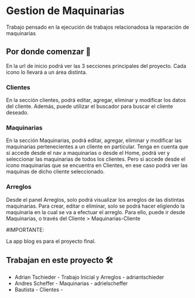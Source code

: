 # Gestion de Maquinarias
Trabajo pensado en la ejecución de trabajos relacionadosa la reparación de maquinarias

## Por donde comenzar 🚀
En la url de inicio podrá ver las 3 secciones principales del proyecto. Cada icono lo llevará a un área distinta.
### Clientes
En la sección clientes, podrá editar, agregar, eliminar y modificar los datos del cliente. Además, puede utilizar el buscador
para buscar el cliente deseado.

### Maquinarias
En la sección Maquinarias, podrá editar, agregar, eliminar y modificar las maquinarias pertenecientes a un cliente en particular.
Tenga en cuenta que si accede desde el nav a maquinarias o desde el Home, podrá ver y seleccionar las maquinarias de todos los clientes. 
Pero si accede desde el icono maquinarias que se encuentra en Clientes, en ese caso podrá ver las maquinas de dicho cliente seleccionado.

### Arreglos

Desde el panel Arreglos, solo podrá visualizar los arreglos de las distintas maquinarias. Para crear, editar o eliminar, solo se podrá hacer eligiendo
la maquinaria en la cual se va a efectuar el arreglo. Para ello, puede ir desde Maquinarias, o través del Cliente > Maquinarias-Cliente

#IMPORTANTE:

La app blog es para el proyecto final.
## Trabajan en este proyecto 🛠️
* Adrian Tschieder - Trabajo Inicial y Arreglos - adriantschieder
* Andres Scheffer - Maquinarias - adrielscheffer
* Bautista - Clientes - 
